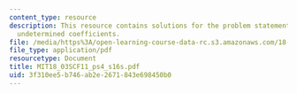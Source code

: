 ```yaml
---
content_type: resource
description: This resource contains solutions for the problem statements related to
  undetermined coefficients.
file: /media/https%3A/open-learning-course-data-rc.s3.amazonaws.com/18-03sc-differential-equations-fall-2011/3f310ee5b746ab2e2671843e698450b0_MIT18_03SCF11_ps4_s16s.pdf
file_type: application/pdf
resourcetype: Document
title: MIT18_03SCF11_ps4_s16s.pdf
uid: 3f310ee5-b746-ab2e-2671-843e698450b0
---
```

